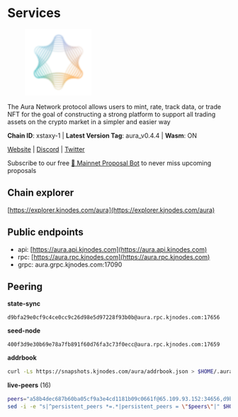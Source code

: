 # Services

<figure><img src="https://raw.githubusercontent.com/kj89/cosmos-images/main/logos/aura.png" width="150" alt=""><figcaption></figcaption></figure>

The Aura Network protocol allows users to mint, rate, track data,  or trade NFT for the goal of constructing a strong platform to  support all trading assets on the crypto market in a simpler and easier way

**Chain ID**: xstaxy-1 | **Latest Version Tag**: aura_v0.4.4 | **Wasm**: ON

[Website](https://aura.network) | [Discord](https://discord.gg/hpvF5QcWRf) | [Twitter](https://twitter.com/AuraNetworkHQ)



Subscribe to our free [🤖 Mainnet Proposal Bot](https://t.me/kjnodes_proposal_bot) to never miss upcoming proposals


## Chain explorer
[https://explorer.kjnodes.com/aura](https://explorer.kjnodes.com/aura)

## Public endpoints

* api: [https://aura.api.kjnodes.com](https://aura.api.kjnodes.com)
* rpc: [https://aura.rpc.kjnodes.com](https://aura.rpc.kjnodes.com)
* grpc: aura.grpc.kjnodes.com:17090

## Peering

**state-sync**

```text
d9bfa29e0cf9c4ce0cc9c26d98e5d97228f93b0b@aura.rpc.kjnodes.com:17656
```

**seed-node**

```text
400f3d9e30b69e78a7fb891f60d76fa3c73f0ecc@aura.rpc.kjnodes.com:17659
```

**addrbook**
```bash
curl -Ls https://snapshots.kjnodes.com/aura/addrbook.json > $HOME/.aura/config/addrbook.json
```

**live-peers** (16)
```bash
peers="a58b4dec687b60ba05cf9a3e4cd1181b09c0661f@65.109.93.152:34656,d9bfa29e0cf9c4ce0cc9c26d98e5d97228f93b0b@65.109.88.38:17656,dc9c2ab4055a2ef8ddca435e9d8c120969562f98@194.247.13.139:26656,3e7ef25f1c9829351936884618659167400eb0f1@142.132.149.171:26656,f67f9a6f5121b6388c84812a812d5d6eca0b39e8@148.251.66.248:26656,5d9146e9446df65ac30dd0a2dcb7e5887aaa6fa6@188.40.67.160:26656,a1f949c765bfc493ddd2e0e8477170bcc3b86a57@194.163.179.176:16656,0179528068da0dfaf61005cf5aa28793ca42b129@85.25.74.163:26656,ed68064620cebd196f56335bf801144efa9fb5ef@185.22.232.82:26656,41caa4106f68977e3a5123e56f57934a2d34a1c1@95.214.53.215:26966,358b375d2ed068e5670301760476637aa9ad79a0@51.79.19.15:30656,e46238ddcf2113b70f59b417994c375e2d67e265@71.236.119.108:40656,dd6474ec049a264abd25248f0fd9178058331fe0@54.179.159.96:26656,a19b89ebbf7331f435b8ef100ce501d2377922ea@209.126.116.182:26656,ed15ae05f17dd4e672eec0a96c38364d063b68dc@65.108.6.45:60756,edbd221ceecf4e0234fb60d617a025c6b0e56bf0@178.250.154.15:36656"
sed -i -e "s|^persistent_peers *=.*|persistent_peers = \"$peers\"|" $HOME/.aura/config/config.toml
```
